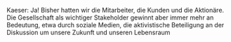 Kaeser: Ja! Bisher hatten wir die Mitarbeiter, die Kunden und die Aktionäre. Die Gesellschaft als wichtiger Stakeholder gewinnt aber immer mehr an Bedeutung, etwa durch soziale Medien, die aktivistische Beteiligung an der Diskussion um unsere Zukunft und unseren Lebensraum